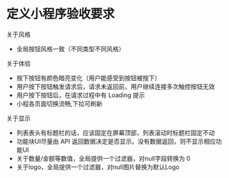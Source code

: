 # 定义小程序验收要求

关于风格
- 全局按钮风格一致（不同类型不同风格）

关于体验
- 按下按钮有颜色暗亮变化（用户能感受到按钮被按下）
- 用户按下按钮触发请求后，请求未返回前，用户继续连接多次触控按钮无效
- 用户按下按钮后，在请求过程中有 Loading 提示
- 小程各页面切换流畅,下拉可刷新

关于显示
- 列表表头有标题栏的话，应该固定在屏幕顶部，列表滚动时标题栏固定不动
- 功能块UI尽量由 API 返回数据决定是否显示。没有数据返回，则不显示相应功能UI
- 关于数量/金额等数值，全局提供一个过滤器，对null字段转换为 0
- 关于logo，全局提供一个过滤器，对null图片替换为默认Logo

